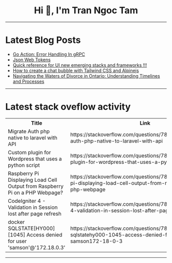 <h1 align="center">Hi 👋, I'm Tran Ngoc Tam</h1>

---

# Latest Blog Posts 
<!-- BLOG-POST-LIST:START -->
- [Go Action: Error Handling In gRPC](https://dev.to/huizhou92/go-action-error-handling-in-grpc-agj)
- [Json Web Tokens](https://dev.to/ezekiel_77/json-web-tokens-47de)
- [Quick reference for UI new emerging stacks and frameworks !!!](https://dev.to/vaibhavpatil123/quick-reference-for-ui-new-emerging-stacks-and-frameworks--593e)
- [How to create a chat bubble with Tailwind CSS and Alpinejs](https://dev.to/mike_andreuzza/how-to-create-a-chat-bubble-with-tailwind-css-and-alpinejs-i8p)
- [Navigating the Waters of Divorce in Ontario: Understanding Timelines and Processes](https://dev.to/davidjamesk/navigating-the-waters-of-divorce-in-ontario-understanding-timelines-and-processes-2b0p)
<!-- BLOG-POST-LIST:END -->

---

# Latest stack oveflow activity
<table>
  <tr><th>Title</th><th>Link</th></tr>
  <!-- STACKOVERFLOW:START --><tr><td>Migrate Auth php native to laravel with API</td><td>https://stackoverflow.com/questions/78463734/migrate-auth-php-native-to-laravel-with-api</td></tr><tr><td>Custom plugin for Wordpress that uses a python script</td><td>https://stackoverflow.com/questions/78463704/custom-plugin-for-wordpress-that-uses-a-python-script</td></tr><tr><td>Raspberry Pi Displaying Load Cell Output from Raspberry Pi on a PHP Webpage?</td><td>https://stackoverflow.com/questions/78463646/raspberry-pi-displaying-load-cell-output-from-raspberry-pi-on-a-php-webpage</td></tr><tr><td>CodeIgniter 4 - Validation in Session lost after page refresh</td><td>https://stackoverflow.com/questions/78463543/codeigniter-4-validation-in-session-lost-after-page-refresh</td></tr><tr><td>docker SQLSTATE[HY000] [1045] Access denied for user &#39;samson&#39;@&#39;172.18.0.3&#39;</td><td>https://stackoverflow.com/questions/78463528/docker-sqlstatehy000-1045-access-denied-for-user-samson172-18-0-3</td></tr><!-- STACKOVERFLOW:END -->
</table>

---


